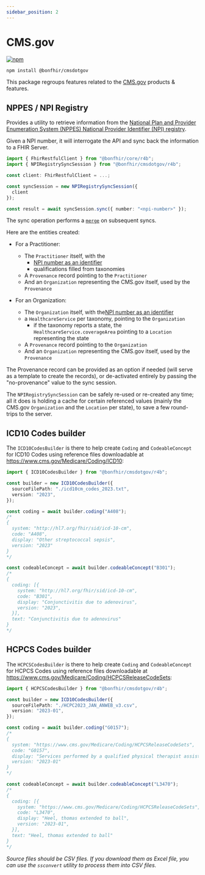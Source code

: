 ```yaml
---
sidebar_position: 2
---
```


# CMS.gov

[![npm](https://img.shields.io/npm/v/@bonfhir/cmsdotgov)](https://www.npmjs.com/package/@bonfhir/cmsdotgov)

```bash npm2yarn
npm install @bonfhir/cmsdotgov
```

This package regroups features related to the [CMS.gov](https://www.cms.gov/) products & features.

## NPPES / NPI Registry

Provides a utility to retrieve information from the [National Plan and Provider Enumeration System (NPPES) National Provider Identifier (NPI) registry](https://npiregistry.cms.hhs.gov/).

Given a NPI number, it will interrogate the API and sync back the information to a FHIR Server.

```typescript
import { FhirRestfulClient } from "@bonfhir/core/r4b";
import { NPIRegistrySyncSession } from "@bonfhir/cmsdotgov/r4b";

const client: FhirRestfulClient = ...;

const syncSession = new NPIRegistrySyncSession({
  client
});

const result = await syncSession.sync({ number: "<npi-number>" });
```

The sync operation performs a [`merge`](/packages/foundation/core#resources-merge) on subsequent syncs.

Here are the entities created:

- For a Practitioner:

  - The `Practitioner` itself, with the
    - [NPI number as an identifier](https://www.hl7.org/fhir/identifier-registry.html)
    - qualifications filled from taxonomies
  - A `Provenance` record pointing to the `Practitioner`
  - And an `Organization` representing the CMS.gov itself, used by the `Provenance`

- For an Organization:
  - The `Organization` itself, with the[NPI number as an identifier](https://www.hl7.org/fhir/identifier-registry.html)
  - a `HealthcareService` per taxonomy, pointing to the `Organization`
    - if the taxonomy reports a state, the `HealthcareService.coverageArea` pointing to a `Location` representing the state
  - A `Provenance` record pointing to the `Organization`
  - And an `Organization` representing the CMS.gov itself, used by the `Provenance`

The Provenance record can be provided as an option if needed (will serve as a template to create the records), or de-activated entirely by passing the "no-provenance" value to the sync session.

The `NPIRegistrySyncSession` can be safely re-used or re-created any time; all it does is holding a cache for certain referenced values (mainly the CMS.gov `Organization` and the `Location` per state), to save a few round-trips to the server.

## ICD10 Codes builder

The `ICD10CodesBuilder` is there to help create `Coding` and `CodeableConcept` for ICD10 Codes using reference files
downloadable at https://www.cms.gov/Medicare/Coding/ICD10:

```typescript
import { ICD10CodesBuilder } from "@bonfhir/cmsdotgov/r4b";

const builder = new ICD10CodesBuilder({
  sourceFilePath: "./icd10cm_codes_2023.txt",
  version: "2023",
});

const coding = await builder.coding("A408");
/*
{
  system: "http://hl7.org/fhir/sid/icd-10-cm",
  code: "A408",
  display: "Other streptococcal sepsis",
  version: "2023"
}
*/

const codeableConcept = await builder.codeableConcept("B301");
/*
{
  coding: [{
    system: "http://hl7.org/fhir/sid/icd-10-cm",
    code: "B301",
    display: "Conjunctivitis due to adenovirus",
    version: "2023",
  }],
  text: "Conjunctivitis due to adenovirus"
}
*/
```

## HCPCS Codes builder

The `HCPCSCodesBuilder` is there to help create `Coding` and `CodeableConcept` for HCPCS Codes using reference files
downloadable at https://www.cms.gov/Medicare/Coding/HCPCSReleaseCodeSets:

```typescript
import { HCPCSCodesBuilder } from "@bonfhir/cmsdotgov/r4b";

const builder = new ICD10CodesBuilder({
  sourceFilePath: "./HCPC2023_JAN_ANWEB_v3.csv",
  version: "2023-01",
});

const coding = await builder.coding("G0157");
/*
{
  system: "https://www.cms.gov/Medicare/Coding/HCPCSReleaseCodeSets",
  code: "G0157",
  display: "Services performed by a qualified physical therapist assistant in the home health or hospice setting, each 15 minutes",
  version: "2023-01"
}
*/

const codeableConcept = await builder.codeableConcept("L3470");
/*
{
  coding: [{
    system: "https://www.cms.gov/Medicare/Coding/HCPCSReleaseCodeSets",
    code: "L3470",
    display: "Heel, thomas extended to ball",
    version: "2023-01",
  }],
  text: "Heel, thomas extended to ball"
}
*/
```

_Source files should be CSV files. If you download them as Excel file, you can use the `ssconvert` utility to process them into CSV files._
